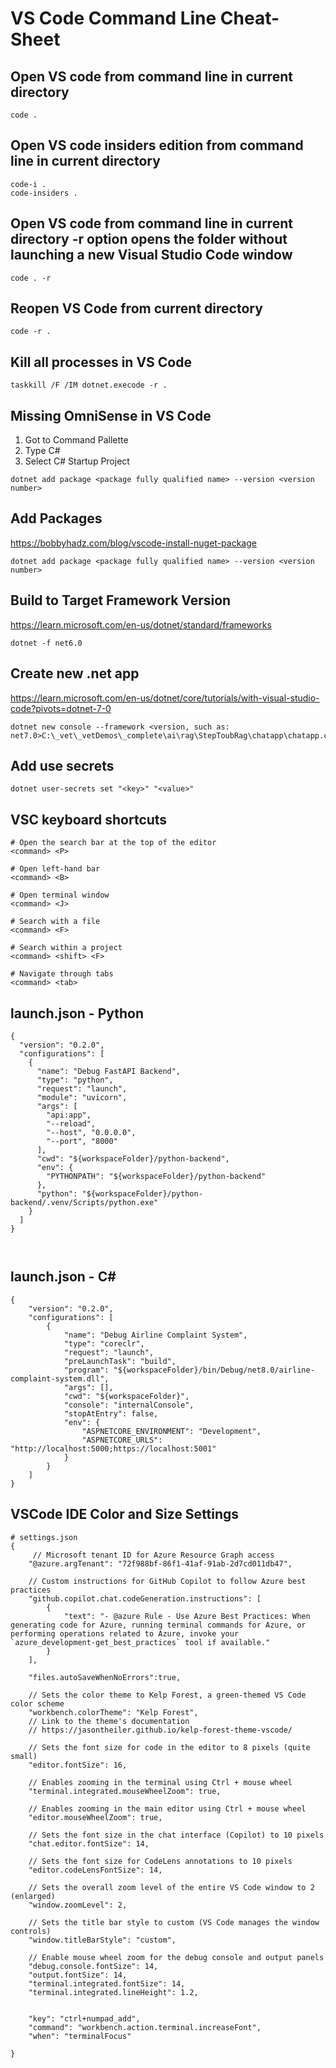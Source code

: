 # VS Code Command Line Cheat-Sheet

## Open VS code from command line in current directory
```
code .
```
## Open VS code insiders edition from command line in current directory
```
code-i .
code-insiders .
```

##  Open VS code from command line in current directory -r option opens the folder without launching a new Visual Studio Code window
```
code . -r
```

## Reopen VS Code from current directory
```
code -r .
```

## Kill all processes in VS Code
```
taskkill /F /IM dotnet.execode -r .
```

## Missing OmniSense in VS Code
1) Got to Command Pallette
2) Type C#
3) Select C# Startup Project
```
dotnet add package <package fully qualified name> --version <version number>
```

## Add Packages
https://bobbyhadz.com/blog/vscode-install-nuget-package
```
dotnet add package <package fully qualified name> --version <version number>
```

## Build to Target Framework Version
https://learn.microsoft.com/en-us/dotnet/standard/frameworks
```
dotnet -f net6.0
```

## Create new .net app
https://learn.microsoft.com/en-us/dotnet/core/tutorials/with-visual-studio-code?pivots=dotnet-7-0
```
dotnet new console --framework <version, such as: net7.0>C:\_vet\_vetDemos\_complete\ai\rag\StepToubRag\chatapp\chatapp.csproj
```

## Add use secrets
```
dotnet user-secrets set "<key>" "<value>"
```

## VSC keyboard shortcuts
```
# Open the search bar at the top of the editor
<command> <P>

# Open left-hand bar
<command> <B>

# Open terminal window
<command> <J>

# Search with a file
<command> <F>

# Search within a project
<command> <shift> <F>

# Navigate through tabs
<command> <tab>

```

## launch.json - Python
```
{
  "version": "0.2.0",
  "configurations": [
    {
      "name": "Debug FastAPI Backend",
      "type": "python",
      "request": "launch",
      "module": "uvicorn",
      "args": [
        "api:app",
        "--reload",
        "--host", "0.0.0.0",
        "--port", "8000"
      ],
      "cwd": "${workspaceFolder}/python-backend",
      "env": {
        "PYTHONPATH": "${workspaceFolder}/python-backend"
      },
      "python": "${workspaceFolder}/python-backend/.venv/Scripts/python.exe"
    }
  ]
}



```

## launch.json - C#
```
{
    "version": "0.2.0",
    "configurations": [
        {
            "name": "Debug Airline Complaint System",
            "type": "coreclr",
            "request": "launch",
            "preLaunchTask": "build",
            "program": "${workspaceFolder}/bin/Debug/net8.0/airline-complaint-system.dll",
            "args": [],
            "cwd": "${workspaceFolder}",
            "console": "internalConsole",
            "stopAtEntry": false,
            "env": {
                "ASPNETCORE_ENVIRONMENT": "Development",
                "ASPNETCORE_URLS": "http://localhost:5000;https://localhost:5001"
            }
        }
    ]
}

```





## VSCode IDE Color and Size Settings
```
# settings.json
{
     // Microsoft tenant ID for Azure Resource Graph access
    "@azure.argTenant": "72f988bf-86f1-41af-91ab-2d7cd011db47",
    
    // Custom instructions for GitHub Copilot to follow Azure best practices
    "github.copilot.chat.codeGeneration.instructions": [
        {
            "text": "- @azure Rule - Use Azure Best Practices: When generating code for Azure, running terminal commands for Azure, or performing operations related to Azure, invoke your `azure_development-get_best_practices` tool if available."
        }
    ],
    
    "files.autoSaveWhenNoErrors":true,

    // Sets the color theme to Kelp Forest, a green-themed VS Code color scheme
    "workbench.colorTheme": "Kelp Forest",
    // Link to the theme's documentation
    // https://jasontheiler.github.io/kelp-forest-theme-vscode/
    
    // Sets the font size for code in the editor to 8 pixels (quite small)
    "editor.fontSize": 16,
    
    // Enables zooming in the terminal using Ctrl + mouse wheel
    "terminal.integrated.mouseWheelZoom": true,
    
    // Enables zooming in the main editor using Ctrl + mouse wheel
    "editor.mouseWheelZoom": true,
    
    // Sets the font size in the chat interface (Copilot) to 10 pixels
    "chat.editor.fontSize": 14,
    
    // Sets the font size for CodeLens annotations to 10 pixels
    "editor.codeLensFontSize": 14,
    
    // Sets the overall zoom level of the entire VS Code window to 2 (enlarged)
    "window.zoomLevel": 2,
    
    // Sets the title bar style to custom (VS Code manages the window controls)
    "window.titleBarStyle": "custom",

    // Enable mouse wheel zoom for the debug console and output panels
    "debug.console.fontSize": 14,
    "output.fontSize": 14,
    "terminal.integrated.fontSize": 14,
    "terminal.integrated.lineHeight": 1.2,
    

    "key": "ctrl+numpad_add",
    "command": "workbench.action.terminal.increaseFont",
    "when": "terminalFocus"

}
```










